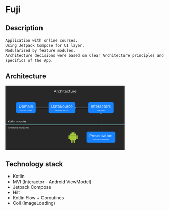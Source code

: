 # Fuji

## Description
    Application with online courses. 
    Using Jetpack Compose for UI layer.
    Modularized by feature modules.
    Architecture decisions were based on Clear Architecture principles and specifics of the App.
    
## Architecture
<img src="/images/architecture.png" width="75%" height="85%" />

## Technology stack
  * Kotlin
  * MVI (Interactor - Android ViewModel)
  * Jetpack Compose
  * Hilt
  * Kotlin Flow + Coroutines
  * Coil (ImageLoading)
